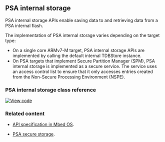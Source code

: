 ## PSA internal storage

PSA internal storage APIs enable saving data to and retrieving data from a PSA internal flash.

The implementation of PSA internal storage varies depending on the target type:

* On a single core ARMv7-M target, PSA internal storage APIs are implemented by calling the default internal TDBStore instance.
* On PSA targets that implement Secure Partition Manager (SPM), PSA internal storage is implemented as a secure service. The service uses an access control list to ensure that it only accesses entries created from the Non-Secure Processing Environment (NSPE).

### PSA internal storage class reference

[![View code](https://www.mbed.com/embed/?type=library)](https://os.mbed.com/docs/v5.12/mbed-os-api-doxy/psa__prot__internal__storage_8h.html)

### Related content

* [API specification in Mbed OS](../apis/storage.html).

* [PSA secure storage](https://pages.arm.com/PSA-APIs).
